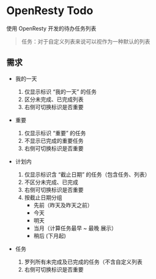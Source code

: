 # OpenResty Todo

使用 OpenResty 开发的待办任务列表

> 任务：对于自定义列表来说可以视作为一种默认的列表

## 需求

- 我的一天
    1. 仅显示标识 “我的一天” 的任务
    2. 区分未完成、已完成列表
    3. 右侧可切换标识是否重要

- 重要
    1. 仅显示标识 “重要” 的任务
    2. 不显示已完成的重要任务
    3. 右侧可切换标识是否重要

- 计划内
    1. 仅显示标识含 “截止日期” 的任务（包含任务、列表）
    2. 不区分未完成、已完成
    3. 右侧可切换标识是否重要
    4. 按截止日期分组
        - 先前（昨天及昨天之前）
        - 今天
        - 明天
        - 当月（计算任务最早 ~ 最晚 展示）
        - 稍后 (下月起)
- 任务
    1. 罗列所有未完成及已完成的任务（不含自定义列表
    2. 右侧可切换标识是否重要
